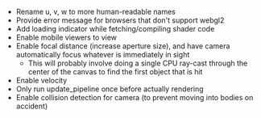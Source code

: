 - Rename u, v, w to more human-readable names
- Provide error message for browsers that don't support webgl2
- Add loading indicator while fetching/compiling shader code
- Enable mobile viewers to view
- Enable focal distance (increase aperture size), and have camera automatically focus whatever is immediately in sight
  - This will probably involve doing a single CPU ray-cast through the center of the canvas to find the first object that is hit
- Enable velocity
- Only run update_pipeline once before actually rendering
- Enable collision detection for camera (to prevent moving into bodies on accident)